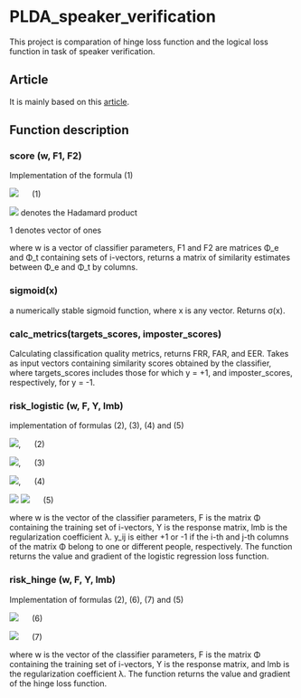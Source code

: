 # PLDA_speaker_verification

This project is comparation of hinge loss function and the logical loss function in task of speaker verification.

## Article
It is mainly based on this [article](http://www.fit.vutbr.cz/research/groups/speech/publi/2011/cumani_icassp2011_4852.pdf).

## Function description
### score (w, F1, F2)
Implementation of the formula (1)

<img src="https://render.githubusercontent.com/render/math?math=S=2 \Phi _e^T  \Lambda  \Phi _t %2B ((\Phi _e^T  \Gamma )  \circ \Phi _e^T)11^T %2B 11^T(\Phi _t \circ (\Gamma\Phi _t)) %2B \Phi _e^Tc1^T %2B 1c^T \Phi _t %2B k11^T"/> &nbsp;&nbsp;&nbsp;&nbsp; (1)

<img src="https://render.githubusercontent.com/render/math?math=\circ"/> denotes the Hadamard product

1 denotes vector of ones

where w is a vector of classifier parameters, F1 and F2 are matrices Φ_e and Φ_t containing sets of i-vectors, returns a matrix of similarity estimates between Φ_e and Φ_t by columns.

### sigmoid(x)
a numerically stable sigmoid function, where x is any vector. Returns σ(x).

### calc_metrics(targets_scores, imposter_scores)
Calculating classification quality metrics, returns FRR, FAR, and EER. Takes as input vectors containing similarity scores obtained by the classifier, where targets_scores includes those for which y = +1, and imposter_scores, respectively, for y = -1.

### risk_logistic (w, F, Y, lmb)
implementation of formulas (2), (3), (4) and (5)

<img src="https://render.githubusercontent.com/render/math?math=E(w)= \sum_{n=1}^N  \alpha_n E_{LR} (y_n s_n) %2B  \frac{\lambda}{2}  \| w \| ^2"/>, 
 &nbsp;&nbsp;&nbsp;&nbsp; (2)

<img src="https://render.githubusercontent.com/render/math?math=E_{LR}(ys)= log(1 %2B exp(-ys))"/>, &nbsp;&nbsp;&nbsp;&nbsp; (3)

<img src="https://render.githubusercontent.com/render/math?math=\frac{\partial E(y_ns_n)}{\partial s_n} = -y \sigma (-ys)"/>, &nbsp;&nbsp;&nbsp;&nbsp; (4)

<img src="https://render.githubusercontent.com/render/math?math=\nabla E(w) =  \begin{bmatrix}\nabla_ \Lambda L   \\ \nabla_  \Gamma  L  \\ \nabla_c  L \\ \nabla_k L \end{bmatrix} ="/> <img src="https://render.githubusercontent.com/render/math?math=\begin{bmatrix} 2  * vec( \Phi G  \Phi ^T)   \\ 2  * vec( \Phi [\Phi ^T  \circ (G11^T)])  \\ 2  * 1^T[ \Phi ^t \circ (G11^T)] \\ 1^T G1 \end{bmatrix} %2B  \lambda w"/> &nbsp;&nbsp;&nbsp;&nbsp; (5)

where w is the vector of the classifier parameters, F is the matrix Φ containing the training set of i-vectors, Y is the response matrix, lmb is the regularization coefficient λ. y_ij is either +1 or -1 if the i-th and j-th columns of the matrix Φ belong to one or different people, respectively. The function returns the value and gradient of the logistic regression loss function.

### risk_hinge (w, F, Y, lmb)
Implementation of formulas (2), (6), (7) and (5)

<img src="https://render.githubusercontent.com/render/math?math=E_{LR}(ys) = max(0, 1- ys)"/> &nbsp;&nbsp;&nbsp;&nbsp; (6)

<img src="https://render.githubusercontent.com/render/math?math=\frac{\partial E(y_ns_n)}{\partial s_n} = \begin{cases}0 ,ys  \geq  1\\-y, otherwise \end{cases}"/> &nbsp;&nbsp;&nbsp;&nbsp; (7)

where w is the vector of the classifier parameters, F is the matrix Φ containing the training set of i-vectors, Y is the response matrix, and lmb is the regularization coefficient λ. The function returns the value and gradient of the hinge loss function.
